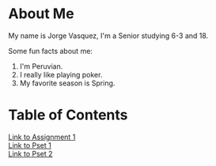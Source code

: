 # About Me
My name is Jorge Vasquez, I'm a Senior studying 6-3 and 18.

Some fun facts about me:
1. I'm Peruvian.
2. I really like playing poker.
3. My favorite season is Spring.

# Table of Contents
[Link to Assignment 1](assignments/assignment1.md) <br>
[Link to Pset 1](assignments/pset1.md) <br>
[Link to Pset 2](assignments/pset2.md)
